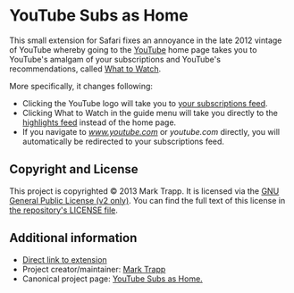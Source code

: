 # YouTube Subs as Home

This small extension for Safari fixes an annoyance in the late 2012
vintage of YouTube whereby going to the [YouTube][1] home page takes you to
YouTube's amalgam of your subscriptions and YouTube's recommendations,
called [What to Watch][2].

More specifically, it changes following:

* Clicking the YouTube logo will take you to
[your subscriptions feed][3].
* Clicking What to Watch in the guide menu will take you directly to the
[highlights feed][2] instead of the home page.
* If you navigate to *www.youtube.com* or *youtube.com* directly, you
will automatically be redirected to your subscriptions feed.

## Copyright and License

This project is copyrighted © 2013 Mark Trapp. It is licensed via the
[GNU General Public License (v2 only)][4]. You can find the full text of this
license in [the repository's LICENSE file][5].

## Additional information

* [Direct link to extension][6]
* Project creator/maintainer: [Mark Trapp][7]
* Canonical project page: [YouTube Subs as Home.][8]

[1]: http://youtube.com
[2]: http://youtube.com/feed/highlights
[3]: http://youtube.com/feed/subscriptions
[4]: http://www.gnu.org/licenses/gpl-2.0.html
[5]: https://github.com/itafroma/youtube-subs-as-home/blob/master/LICENSE
[6]: https://raw.github.com/itafroma/youtube-subs-as-home/master/dist/YouTubeSubsAsHome-1.0.1.safariextz
[7]: http://marktrapp.com
[8]: http://marktrapp.com/projects/quickies/youtube-subs-home
